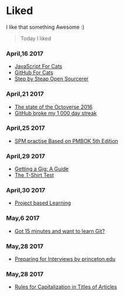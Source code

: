 # Liked

I like that something Awesome :)

>Today I liked

### April,16 2017
- [JavaScript For Cats](http://jsforcats.com/)
- [GitHub For Cats](http://ericsteinborn.com/github-for-cats)
- [Step by Steap Open Sourcerer](http://opensourcerer.diy.org/)

### April,21 2017
- [The state of the Octoverse 2016](https://octoverse.github.com/)
- [GitHub broke my 1,000 day streak](https://medium.freecodecamp.com/github-broke-my-1-000-day-streak-6ec0c4c3a7d9)

### April,25 2017
- [SPM practise Based on PMBOK 5th Edition](https://www.tutorialspoint.com/pmp-exams/pmp_sample_questions.htm)

### April,29 2017
- [Getting a Gig: A Guide](https://github.com/cassidoo/getting-a-gig)
- [The T-Shirt Test](http://futurice.com/blog/the-t-shirt-test)

### April,30 2017
- [Project based Learning](https://github.com/tuvttran/project-based-learning)

### May,6 2017
- [Got 15 minutes and want to learn Git?](https://try.github.io/levels/1/challenges/1)

### May,28 2017
- [Preparing for Interviews by princeton.edu](https://careerservices.princeton.edu/undergraduate-students/interviews-offers/preparing-interviews)

### May,28 2017
- [Rules for Capitalization in Titles of Articles](http://grammar.yourdictionary.com/capitalization/rules-for-capitalization-in-titles.html)
